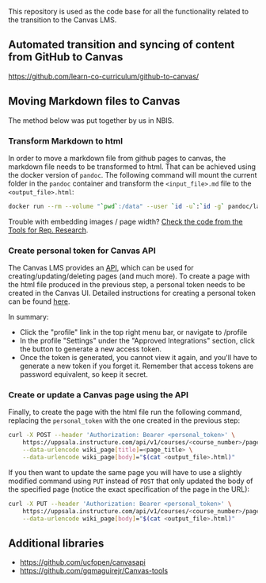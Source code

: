 This repository is used as the code base for all the functionality related to the transition to the Canvas LMS.

## Automated transition and syncing of content from GitHub to Canvas

https://github.com/learn-co-curriculum/github-to-canvas/

## Moving Markdown files to Canvas

The method below was put together by us in NBIS.

### Transform Markdown to html

In order to move a markdown file from github pages to canvas, the markdown file needs to be transformed to html. That can be achieved using the docker version of `pandoc`.
The following command will mount the current folder in the `pandoc` container and transform the `<input_file>.md` file to the `<output_file>.html`:

```bash
docker run --rm --volume "`pwd`:/data" --user `id -u`:`id -g` pandoc/latex <input_file.md> -o <output_file.html>
```

Trouble with embedding images / page width? [Check the code from the Tools for Rep. Research](https://github.com/NBISweden/workshop-reproducible-research/blob/canvas/pages/upload-page-to-canvas.sh).

### Create personal token for Canvas API

The Canvas LMS provides an [API](https://canvas.instructure.com/doc/api/), which can be used for creating/updating/deleting pages (and much more). To create a page with the html file produced in the previous step, a personal token needs to be created in the Canvas UI. Detailed instructions for creating a personal token can be found [here](https://canvas.instructure.com/doc/api/file.oauth.html#manual-token-generation).

In summary:
* Click the "profile" link in the top right menu bar, or navigate to /profile
* In the profile "Settings" under the "Approved Integrations" section, click the button to generate a new access token.
* Once the token is generated, you cannot view it again, and you'll have to generate a new token if you forget it. Remember that access tokens are password equivalent, so keep it secret.

### Create or update a Canvas page using the API

Finally, to create the page with the html file run the following command,
replacing the `personal_token` with the one created in the previous step:

```bash
curl -X POST --header 'Authorization: Bearer <personal_token>' \
    https://uppsala.instructure.com/api/v1/courses/<course_number>/pages \
    --data-urlencode wiki_page[title]=<page_title> \
    --data-urlencode wiki_page[body]="$(cat <output_file>.html)"
```

If you then want to update the same page you will have to use a slightly
modified command using `PUT` instead of `POST` that only updated the body of the
specified page (notice the exact specification of the page in the URL):

```bash
curl -X PUT --header 'Authorization: Bearer <personal_token>' \
    https://uppsala.instructure.com/api/v1/courses/<course_number>/pages/<page_title> \
    --data-urlencode wiki_page[body]="$(cat <output_file>.html)"
```

## Additional libraries
- https://github.com/ucfopen/canvasapi
- https://github.com/gqmaguirejr/Canvas-tools

